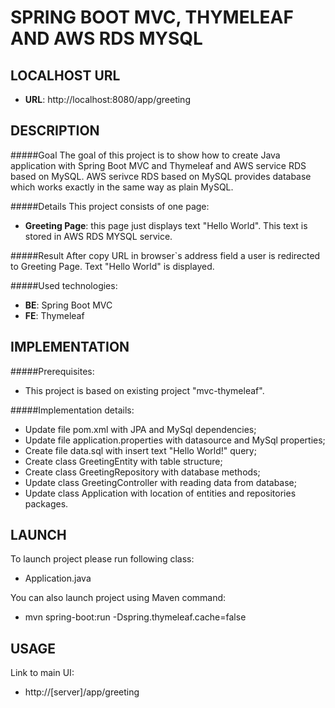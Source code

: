 SPRING BOOT MVC, THYMELEAF AND AWS RDS MYSQL
=============================================


LOCALHOST URL
-------------

* **URL**: http://localhost:8080/app/greeting


DESCRIPTION
-----------

#####Goal
The goal of this project is to show how to create Java application with Spring Boot MVC and Thymeleaf
and AWS service RDS based on MySQL. AWS serivce RDS based on MySQL provides database 
which works exactly in the same way as plain MySQL. 

#####Details
This project consists of one page:
* **Greeting Page**: this page just displays text "Hello World". This text is stored in AWS RDS MYSQL service.

#####Result 
After copy URL in browser`s address field a user is redirected to Greeting Page. Text "Hello World" is displayed.

#####Used technologies:
* **BE**: Spring Boot MVC
* **FE**: Thymeleaf


IMPLEMENTATION
-----------

#####Prerequisites:
* This project is based on existing project "mvc-thymeleaf".

#####Implementation details:
* Update file pom.xml with JPA and MySql dependencies;
* Update file application.properties with datasource and MySql properties;
* Create file data.sql with insert text "Hello World!" query;
* Create class GreetingEntity with table structure;
* Create class GreetingRepository with database methods;
* Update class GreetingController with reading data from database;
* Update class Application with location of entities and repositories packages.
  

LAUNCH
------

To launch project please run following class: 
* Application.java

You can also launch project using Maven command:
* mvn spring-boot:run -Dspring.thymeleaf.cache=false


USAGE
-----

Link to main UI:
* http://[server]/app/greeting
